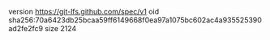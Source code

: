 version https://git-lfs.github.com/spec/v1
oid sha256:70a6423db25bcaa59ff6149668f0ea97a1075bc602ac4a935525390ad2fe2fc9
size 2124
